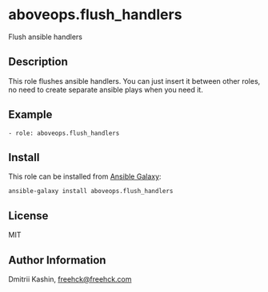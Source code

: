 aboveops.flush_handlers
=========

Flush ansible handlers

Description
-----------

This role flushes ansible handlers. You can just insert it between other roles, no need to create separate ansible plays when you need it.


Example
-------

    - role: aboveops.flush_handlers

Install
-------

This role can be installed from [Ansible Galaxy](https://galaxy.ansible.com/):

`ansible-galaxy install aboveops.flush_handlers`

License
-------

MIT

Author Information
------------------

Dmitrii Kashin, <freehck@freehck.com>
